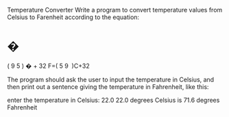Temperature Converter
Write a program to convert temperature values from Celsius to Farenheit according to the equation:

�
=
(
9
5
)
�
+
32
F=( 
5
9
​
 )C+32

The program should ask the user to input the temperature in Celsius, and then print out a sentence giving the temperature in Fahrenheit, like this:

enter the temperature in Celsius: 22.0
22.0 degrees Celsius is 71.6 degrees Fahrenheit
